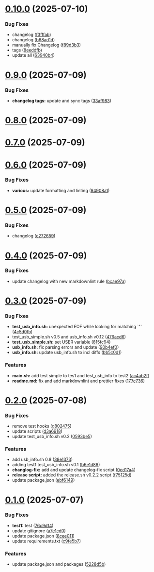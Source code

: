 # [0.10.0](https://github.com/davittec/usb-probe/compare/v0.9.0...v0.10.0) (2025-07-10)


### Bug Fixes

- changelog ([f3fffab](https://github.com/davittec/usb-probe/commit/f3fffab7f9d74277822f110f1f9690720ff9db00))
- changelog ([b68ad1d](https://github.com/davittec/usb-probe/commit/b68ad1da0d652f30eb873c0a5b362d54379075a1))
- manually fix Changelog ([f89d3b3](https://github.com/davittec/usb-probe/commit/f89d3b3a31c2c03b809c1397a0b2db258e77f795))
- tags ([8eeddfb](https://github.com/davittec/usb-probe/commit/8eeddfb3c4e1457ddf57be957d7ff0ce34b968be))
- update all ([63940b4](https://github.com/davittec/usb-probe/commit/63940b40324c9462d65eb859a7f8a7445ae9960c))



# [0.9.0](https://github.com/davittec/usb-probe/compare/v0.8.0...v0.9.0) (2025-07-09)


### Bug Fixes

- **changelog tags:** update and sync tags ([33af983](https://github.com/davittec/usb-probe/commit/33af98312cd2d6a86b2cddfc89e2aef0aef2133d))



# [0.8.0](https://github.com/davittec/usb-probe/compare/v0.7.0...v0.8.0) (2025-07-09)



# [0.7.0](https://github.com/davittec/usb-probe/compare/v0.6.0...v0.7.0) (2025-07-09)



# [0.6.0](https://github.com/davittec/usb-probe/compare/v0.5.0...v0.6.0) (2025-07-09)


### Bug Fixes

- **various:** update formatting and linting ([94908a1](https://github.com/davittec/usb-probe/commit/94908a16d7ae3e919136091f5ef285c9f5612ea7))



# [0.5.0](https://github.com/davittec/usb-probe/compare/v0.4.0...v0.5.0) (2025-07-09)


### Bug Fixes

- changelog ([c272659](https://github.com/davittec/usb-probe/commit/c272659f558b863de64b8b9f7bb6e1e8d3400ae2))



# [0.4.0](https://github.com/davittec/usb-probe/compare/v0.3.0...v0.4.0) (2025-07-09)


### Bug Fixes

-  update changelog with new markdownlint rule ([bcae97a](https://github.com/davittec/usb-probe/commit/bcae97a4e7624efedc4bec07dc5ec2cc4af6796e))



# [0.3.0](https://github.com/davittec/usb-probe/compare/v0.2.0...v0.3.0) (2025-07-09)


### Bug Fixes

- **test_usb_info.sh:** unexpected EOF while looking for matching `"' ([4c5d0fb](https://github.com/davittec/usb-probe/commit/4c5d0fb51a7c1d11ccb8fbc78507a0b28678f2fd))
- test_usb_simple.sh v0.5 and usb_info.sh v0.12 ([476acd6](https://github.com/davittec/usb-probe/commit/476acd624d40e413ca1ef59ef547060ef409894f))
- **test_usb_simple.sh:** set USER variable ([815fc94](https://github.com/davittec/usb-probe/commit/815fc94cf08a9ce4d744697ce9d7daa70a8604c2))
- **usb_info.sh:** fix parsing errors and update ([90b4ef0](https://github.com/davittec/usb-probe/commit/90b4ef0bb373eff5c6500fb350c6cad1107e87f2))
- **usb_info.sh:** update usb_info.sh to incl diffs ([bb5c0d1](https://github.com/davittec/usb-probe/commit/bb5c0d16bebe436a2ae3ef7b6743601f74e65b6a))


### Features

- **main.sh:** add test simple to tes1 and test_usb_info to test2 ([ac4ab2f](https://github.com/davittec/usb-probe/commit/ac4ab2f97eb89825129ca89fcd0a4d17767d541e))
- **readme.md:** fix and add markdownlint and prettier fixes ([177c736](https://github.com/davittec/usb-probe/commit/177c736c6e87ee3635e7926b43c076ef0568500a))



# [0.2.0](https://github.com/davittec/usb-probe/compare/v0.1.0...v0.2.0) (2025-07-08)


### Bug Fixes

- remove test hooks ([d802475](https://github.com/davittec/usb-probe/commit/d8024752800a27b77a0b53fb97bd782e9588a233))
- update scripts ([d3a6918](https://github.com/davittec/usb-probe/commit/d3a6918b5847984c14bd038a27e9b77a9e7eecc9))
- update test_usb_info.sh v0.2 ([0593be5](https://github.com/davittec/usb-probe/commit/0593be5a065aac2cb736b7d8bb3f38e2d2e46491))


### Features

- add usb_info.sh 0.8 ([38e1373](https://github.com/davittec/usb-probe/commit/38e1373ea0bc66d1b167f074b89ccfb969b21f90))
- adding test1 test_usb_info.sh v0.1 ([b6e1d86](https://github.com/davittec/usb-probe/commit/b6e1d86ce70294b7db31df02c7cbc30907dd4ef8))
- **changlog-fix:** add and update changelog-fix script ([0cd17a4](https://github.com/davittec/usb-probe/commit/0cd17a4d3358c4cd3e82497af124df2c967a511b))
- **release script:** added the release.sh v0.2.2 script ([f75125d](https://github.com/davittec/usb-probe/commit/f75125dc787775f48868831ce134e0aaa3e4447a))
- update package.json ([ebf6149](https://github.com/davittec/usb-probe/commit/ebf6149cb06f8452a7fb491bc32a04362c1d285b))



# [0.1.0](https://github.com/davittec/usb-probe/compare/5228d5bff549b701566bc6376ed2f49b476fc58f...v0.1.0) (2025-07-07)


### Bug Fixes

- **test1:** test ([76c9d14](https://github.com/davittec/usb-probe/commit/76c9d14ab88d9a4485c856b89dad54f7f03af74c))
- update gitignore ([a7e1cd0](https://github.com/davittec/usb-probe/commit/a7e1cd03af8d5e35388c7bbca784f35918745f9c))
- update package.json ([8cee011](https://github.com/davittec/usb-probe/commit/8cee011dea10f03ddc35d022832eaacd083bc37c))
- update requirements.txt ([c9fe5b7](https://github.com/davittec/usb-probe/commit/c9fe5b7059040dc2508bb88a3cb45163ab883c8c))


### Features

- update package.json and packages ([5228d5b](https://github.com/davittec/usb-probe/commit/5228d5bff549b701566bc6376ed2f49b476fc58f))



